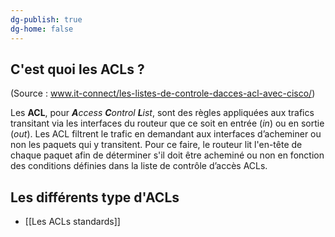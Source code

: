 ```yaml
---
dg-publish: true
dg-home: false
---
```

## C'est quoi les ACLs ?
(Source : www.it-connect/les-listes-de-controle-dacces-acl-avec-cisco/)

Les **ACL**, pour _**A**ccess **C**ontrol **L**ist_, sont des règles appliquées aux trafics transitant via les interfaces du routeur que ce soit en entrée (_in_) ou en sortie (_out_). Les ACL filtrent le trafic en demandant aux interfaces d’acheminer ou non les paquets qui y transitent. Pour ce faire, le routeur lit l'en-tête de chaque paquet afin de déterminer s'il doit être acheminé ou non en fonction des conditions définies dans la liste de contrôle d’accès ACLs.

## Les différents type d'ACLs

- [[Les ACLs standards]]

